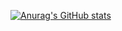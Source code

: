 [![Anurag's GitHub stats](https://github-readme-stats.vercel.app/api?username=KrowFeather)](https://github.com/anuraghazra/github-readme-stats)
